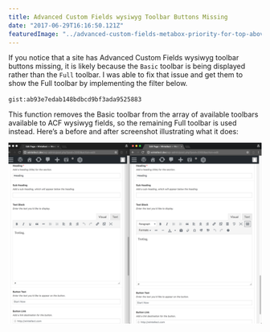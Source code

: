 ```yaml
---
title: Advanced Custom Fields wysiwyg Toolbar Buttons Missing
date: "2017-06-29T16:16:50.121Z"
featuredImage: "../advanced-custom-fields-metabox-priority-for-top-above-publish/acf.jpg"
---
```


If you notice that a site has Advanced Custom Fields wysiwyg toolbar buttons missing, it is likely because the `Basic` toolbar is being displayed rather than the `Full` toolbar. I was able to fix that issue and get them to show the Full toolbar by implementing the filter below.

`gist:ab93e7edab148bdbcd9bf3ada9525883`

This function removes the Basic toolbar from the array of available toolbars available to ACF wysiwyg fields, so the remaining Full toolbar is used instead. Here’s a before and after screenshot illustrating what it does:

![ACF WYSIWYG toolbar](./acf-wysiwyg-toolbar.png)
